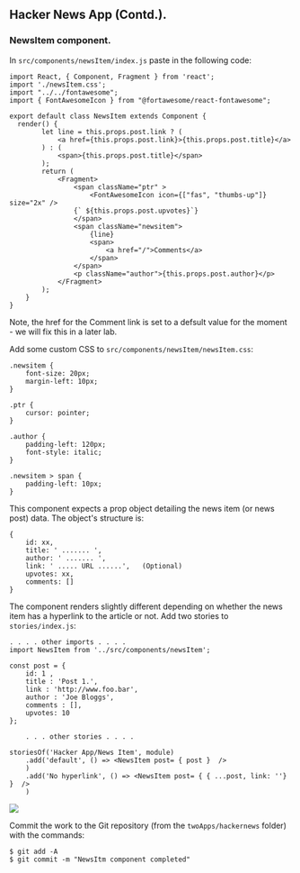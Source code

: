 ## Hacker News App (Contd.).

### NewsItem component.

In `src/components/newsItem/index.js` paste in the following code:

~~~
import React, { Component, Fragment } from 'react';
import './newsItem.css';
import "../../fontawesome";
import { FontAwesomeIcon } from "@fortawesome/react-fontawesome";

export default class NewsItem extends Component {
  render() {
		let line = this.props.post.link ? (
			<a href={this.props.post.link}>{this.props.post.title}</a>
		) : (
			<span>{this.props.post.title}</span>
		);
		return (
			<Fragment>
				<span className="ptr" >
					<FontAwesomeIcon icon={["fas", "thumbs-up"]} size="2x" />
				{` ${this.props.post.upvotes}`}
				</span>
				<span className="newsitem">
					{line}
					<span>
						<a href="/">Comments</a>
					</span>
				</span>
				<p className="author">{this.props.post.author}</p>
			</Fragment>
		);
	}
} 
~~~
Note, the href for the Comment link is set to a defsult value for the moment - we will fix this in a later lab.

Add some custom CSS to `src/components/newsItem/newsItem.css`:

~~~
.newsitem {
	font-size: 20px;
	margin-left: 10px;
}

.ptr {
	cursor: pointer;
}

.author {
	padding-left: 120px;
	font-style: italic;
}

.newsitem > span {
	padding-left: 10px;
}
~~~

This component expects a prop object detailing the news item (or news post) data. The object's structure is:

~~~
{
	id: xx,
	title: ' ....... ',
	author: ' ....... ',
	link: ' ..... URL ......',   (Optional)
	upvotes: xx,
	comments: []
}
~~~

The component renders slightly different depending on whether the news item has a hyperlink to the article or not. Add two stories to `stories/index.js`:

~~~
. . . . other imports . . . . 
import NewsItem from '../src/components/newsItem';

const post = {
	id: 1 ,
	title : 'Post 1.',
	link : 'http://www.foo.bar',
	author : 'Joe Bloggs',
	comments : [],
	upvotes: 10
};

	. . . other stories . . . . 

storiesOf('Hacker App/News Item', module)
	.add('default', () => <NewsItem post= { post }  />
	)
	.add('No hyperlink', () => <NewsItem post= { { ...post, link: ''} }  />
	)
~~~

![][itemstory]

Commit the work to the Git repository (from the `twoApps/hackernews` folder) with the commands:

~~~
$ git add -A
$ git commit -m "NewsItm component completed"
~~~

[itemstory]: ./img/itemstory.png
